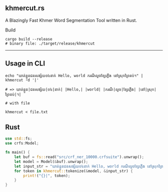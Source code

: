 ## khmercut.rs

A Blazingly Fast Khmer Word Segmentation Tool written in Rust.


Build

```shell
cargo build --release
# binary file: ./target/release/khmercut
```

---

## Usage in CLI

```shell
echo "ឃាត់ខ្លួនជនសង្ស័យ០៤នាក់ Hello, world ករណីលួចខ្សែភ្លើង នៅស្រុកព្រៃនប់។" | khmercut -d '|'

# => ឃាត់ខ្លួន|ជនសង្ស័យ|០៤|នាក់| |Hello,| |world| |ករណី|លួច|ខ្សែភ្លើង| |នៅ|ស្រុក|ព្រៃនប់|។|

# with file

khmercut < file.txt
```

## Rust

```rust
use std::fs;
use crfs:Model;

fn main() {
    let buf = fs::read("src/crf_ner_10000.crfsuite").unwrap();
    let model = Model(&buf).unwrap();
    let input_str = "ឃាត់ខ្លួនជនសង្ស័យ០៤នាក់ Hello, world ករណីលួចខ្សែភ្លើង នៅស្រុកព្រៃនប់។".to_string();
    for token in khmercut::tokenize(&model, &input_str) {
        print!("{}|", token);
    }
}
```